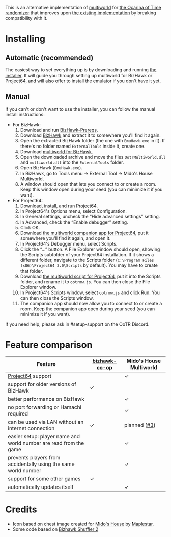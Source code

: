 This is an alternative implementation of [multiworld](https://wiki.ootrandomizer.com/index.php?title=Multiworld) for [the Ocarina of Time randomizer](https://ootrandomizer.com/) that improves upon [the existing implementation](https://github.com/TestRunnerSRL/bizhawk-co-op) by breaking compatibility with it.

# Installing

## Automatic (recommended)

The easiest way to set everything up is by downloading and running [the installer](https://github.com/midoshouse/ootr-multiworld/releases/latest/download/multiworld-installer.exe). It will guide you through setting up multiworld for BizHawk or Project64, and will also offer to install the emulator if you don't have it yet.

## Manual

If you can't or don't want to use the installer, you can follow the manual install instructions:

* For BizHawk:
    1. Download and run [BizHawk-Prereqs](https://github.com/TASEmulators/BizHawk-Prereqs/releases/latest).
    2. Download [BizHawk](https://github.com/TASEmulators/BizHawk/releases/latest) and extract it to somewhere you'll find it again.
    3. Open the extracted BizHawk folder (the one with `EmuHawk.exe` in it). If there's no folder named `ExternalTools` inside it, create one.
    4. Download [multiworld for BizHawk](https://github.com/midoshouse/ootr-multiworld/releases/latest/download/multiworld-bizhawk.zip).
    5. Open the downloaded archive and move the files `OotrMultiworld.dll` and `multiworld.dll` into the `ExternalTools` folder.
    6. Open BizHawk (`EmuHawk.exe`).
    7. In BizHawk, go to Tools menu → External Tool → Mido's House Multiworld.
    8. A window should open that lets you connect to or create a room. Keep this window open during your seed (you can minimize it if you want).
* For Project64:
    1. Download, install, and run [Project64](https://www.pj64-emu.com/).
    2. In Project64's Options menu, select Configuration.
    3. In General settings, uncheck the “Hide advanced settings” setting.
    4. In Advanced, check the “Enable debugger” setting.
    5. Click OK.
    6. Download [the multiworld companion app for Project64](https://github.com/midoshouse/ootr-multiworld/releases/latest/download/multiworld-pj64.exe), put it somewhere you'll find it again, and open it.
    7. In Project64's Debugger menu, select Scripts.
    8. Click the “…” button. A File Explorer window should open, showing the Scripts subfolder of your Project64 installation. If it shows a different folder, navigate to the Scripts folder (`C:\Program Files (x86)\Project64 3.0\Scripts` by default). You may have to create that folder.
    9. Download [the multiworld script for Project64](https://github.com/midoshouse/ootr-multiworld/releases/latest/download/ootrmw-pj64.js), put it into the Scripts folder, and rename it to `ootrmw.js`. You can then close the File Explorer window.
    10. In Project64's Scripts window, select `ootrmw.js` and click Run. You can then close the Scripts window.
    11. The companion app should now allow you to connect to or create a room. Keep the companion app open during your seed (you can minimize it if you want).

If you need help, please ask in #setup-support on the OoTR Discord.

# Feature comparison

|Feature|[bizhawk-co-op](https://github.com/TestRunnerSRL/bizhawk-co-op)|Mido's House Multiworld|
|---|---|---|
|[Project64](https://pj64-emu.com/) support||✓|
|support for older versions of BizHawk|✓||
|better performance on BizHawk||✓|
|no port forwarding or Hamachi required||✓|
|can be used via LAN without an internet connection|✓|planned ([#3](https://github.com/midoshouse/ootr-multiworld/issues/3))|
|easier setup: player name and world number are read from the game||✓|
|prevents players from accidentally using the same world number||✓|
|support for some other games|✓||
|automatically updates itself||✓|

# Credits

* Icon based on chest image created for [Mido's House](https://midos.house/) by [Maplestar](https://github.com/Maplesstar).
* Some code based on [Bizhawk Shuffler 2](https://github.com/authorblues/bizhawk-shuffler-2)
